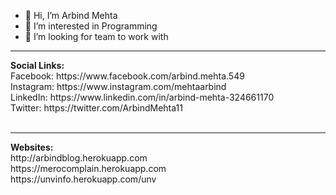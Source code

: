 - 👋 Hi, I’m Arbind Mehta
- 👀 I’m interested in Programming
- 💞️ I’m looking for team to work with

<hr>
<b>Social Links:</b><br>
Facebook: https://www.facebook.com/arbind.mehta.549 <br>
Instagram: https://www.instagram.com/mehtaarbind <br>
LinkedIn: https://www.linkedin.com/in/arbind-mehta-324661170 <br>
Twitter: https://twitter.com/ArbindMehta11 <br><br>

<hr>
<b>Websites:</b><br>
http://arbindblog.herokuapp.com <br>
https://merocomplain.herokuapp.com<br>
https://unvinfo.herokuapp.com/unv<br>

